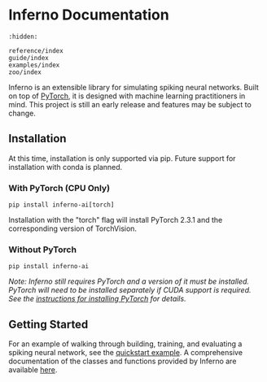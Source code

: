 # Inferno Documentation

```{toctree}
:hidden:

reference/index
guide/index
examples/index
zoo/index
```

Inferno is an extensible library for simulating spiking neural networks. Built on top of [PyTorch](https://github.com/pytorch/pytorch), it is designed with machine learning practitioners in mind. This project is still an early release and features may be subject to change.

## Installation

At this time, installation is only supported via pip. Future support for installation with conda is planned.

### With PyTorch (CPU Only)

```
pip install inferno-ai[torch]
```

Installation with the "torch" flag will install PyTorch 2.3.1 and the corresponding version of TorchVision.

### Without PyTorch

```
pip install inferno-ai
```

_Note: Inferno still requires PyTorch and a version of it must be installed. PyTorch will need to be installed separately if CUDA support is required. See the [instructions for installing PyTorch](https://pytorch.org/get-started/locally/) for details._

## Getting Started

For an example of walking through building, training, and evaluating a spiking neural network, see the [quickstart example](examples/quickstart:Quickstart). A comprehensive documentation of the classes and functions provided by Inferno are available [here](<reference/index:API Reference>).
